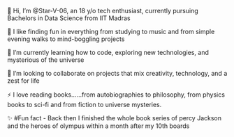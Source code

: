 👋 Hi, I’m @Star-V-06, an 18 y/o tech enthusiast, currently pursuing Bachelors in Data Science from IIT Madras

👀 I like finding fun in everything from studying to music and from simple evening walks to mind-boggling projects 

🌱 I’m currently learning how to code, exploring new technologies, and mysterious of the universe

💞️ I’m looking to collaborate on projects that mix creativity, technology, and a zest for life

⚡ I love reading books......from autobiographies to philosophy, from physics books to sci-fi and from fiction to universe mysteries.

✨ #Fun fact - Back then I finished the whole book series of percy Jackson and the heroes of olympus within a month after my 10th boards


<!---
Star-V-06/Star-V-06 is a ✨ special ✨ repository because its `README.md` (this file) appears on your GitHub profile.
You can click the Preview link to take a look at your changes.
--->
